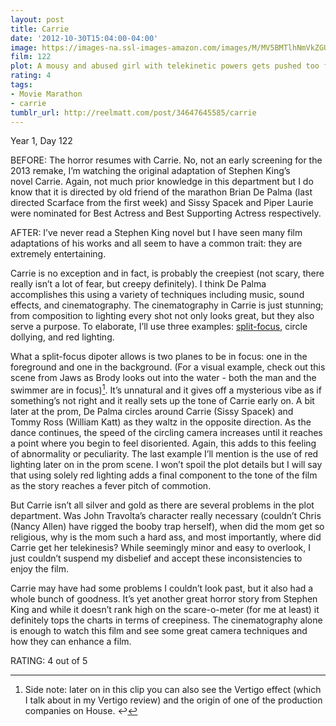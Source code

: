 ```yaml
---
layout: post
title: Carrie
date: '2012-10-30T15:04:00-04:00'
image: https://images-na.ssl-images-amazon.com/images/M/MV5BMTlhNmVkZGUtNjdjOC00YWY3LTljZWQtMTY1YWFhNGYwNDQwXkEyXkFqcGdeQXVyNjc1NTYyMjg@._V1_UX182_CR0,0,182,268_AL_.jpg
film: 122
plot: A mousy and abused girl with telekinetic powers gets pushed too far on one special night.
rating: 4
tags:
- Movie Marathon
- carrie
tumblr_url: http://reelmatt.com/post/34647645585/carrie
---
```


Year 1, Day 122

BEFORE: The horror resumes with Carrie. No, not an early screening for the 2013 remake, I’m watching the original adaptation of Stephen King’s novel Carrie. Again, not much prior knowledge in this department but I do know that it is directed by old friend of the marathon Brian De Palma (last directed Scarface from the first week) and Sissy Spacek and Piper Laurie were nominated for Best Actress and Best Supporting Actress respectively.

AFTER: I’ve never read a Stephen King novel but I have seen many film adaptations of his works and all seem to have a common trait: they are extremely entertaining.

Carrie is no exception and in fact, is probably the creepiest (not scary, there really isn’t a lot of fear, but creepy definitely). I think De Palma accomplishes this using a variety of techniques including music, sound effects, and cinematography. The cinematography in Carrie is just stunning; from composition to lighting every shot not only looks great, but they also serve a purpose. To elaborate, I’ll use three examples: [split-focus][1], circle dollying, and red lighting.

What a split-focus dipoter allows is two planes to be in focus: one in the foreground and one in the background. (For a visual example, check out this scene from Jaws as Brody looks out into the water - both the man and the swimmer are in focus)[^1]. It’s unnatural and it gives off a mysterious vibe as if something’s not right and it really sets up the tone of Carrie early on. A bit later at the prom, De Palma circles around Carrie (Sissy Spacek) and Tommy Ross (William Katt) as they waltz in the opposite direction. As the dance continues, the speed of the circling camera increases until it reaches a point where you begin to feel disoriented. Again, this adds to this feeling of abnormality or peculiarity. The last example I’ll mention is the use of red lighting later on in the prom scene. I won’t spoil the plot details but I will say that using solely red lighting adds a final component to the tone of the film as the story reaches a fever pitch of commotion.

But Carrie isn’t all silver and gold as there are several problems in the plot department. Was John Travolta’s character really necessary (couldn’t Chris (Nancy Allen) have rigged the booby trap herself), when did the mom get so religious, why is the mom such a hard ass, and most importantly, where did Carrie get her telekinesis? While seemingly minor and easy to overlook, I just couldn’t suspend my disbelief and accept these inconsistencies to enjoy the film.

Carrie may have had some problems I couldn’t look past, but it also had a whole bunch of goodness. It’s yet another great horror story from Stephen King and while it doesn’t rank high on the scare-o-meter (for me at least) it definitely tops the charts in terms of creepiness. The cinematography alone is enough to watch this film and see some great camera techniques and how they can enhance a film.

RATING: 4 out of 5

[^1]: Side note: later on in this clip you can also see the Vertigo effect (which I talk about in my Vertigo review) and the origin of one of the production companies on House. ↩

[1]: https://en.wikipedia.org/wiki/Deep_focus#Split-focus_diopter